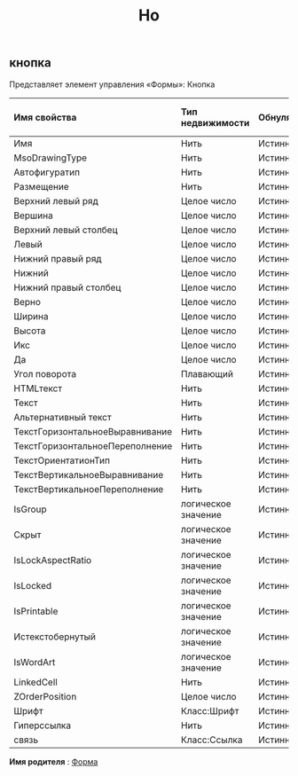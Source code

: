 ﻿---
title: Но
second_title: Aspose.Cells Cloud Documen
type: docs
url: /ru/specification/model/button/
description: "Aspose.Cells Спецификация облачной модели: Кнопка. Легко обрабатывайте Excel и другие документы электронных таблиц с помощью таких функций, как открытие, создание, редактирование, разделение, слияние, сравнение и преобразование."
kwords: Excel, Office, электронная таблица, Cloud REST API, кнопка
weight: 50
---
## **кнопка**

 Представляет элемент управления «Формы»: Кнопка

| Имя свойства| Тип недвижимости| Обнуляемый| Только чтение| Значение по умолчанию| Описание|
|:- |:- |:- |:- |:- |:- |
| Имя| Нить| Истинный| ЛОЖЬ|||
| MsoDrawingType| Нить| Истинный| ЛОЖЬ|||
| Автофигуратип| Нить| Истинный| ЛОЖЬ|||
| Размещение| Нить| Истинный| ЛОЖЬ|||
| Верхний левый ряд| Целое число| Истинный| ЛОЖЬ|||
| Вершина| Целое число| Истинный| ЛОЖЬ|||
| Верхний левый столбец| Целое число| Истинный| ЛОЖЬ|||
| Левый| Целое число| Истинный| ЛОЖЬ|||
| Нижний правый ряд| Целое число| Истинный| ЛОЖЬ|||
| Нижний| Целое число| Истинный| ЛОЖЬ|||
| Нижний правый столбец| Целое число| Истинный| ЛОЖЬ|||
| Верно| Целое число| Истинный| ЛОЖЬ|||
| Ширина| Целое число| Истинный| ЛОЖЬ|||
| Высота| Целое число| Истинный| ЛОЖЬ|||
| Икс| Целое число| Истинный| ЛОЖЬ|||
| Да| Целое число| Истинный| ЛОЖЬ|||
| Угол поворота| Плавающий| Истинный| ЛОЖЬ|||
|HTMLтекст| Нить| Истинный| ЛОЖЬ|||
| Текст| Нить| Истинный| ЛОЖЬ|||
| Альтернативный текст| Нить| Истинный| ЛОЖЬ|||
| ТекстГоризонтальноеВыравнивание| Нить| Истинный| ЛОЖЬ|||
| ТекстГоризонтальноеПереполнение| Нить| Истинный| ЛОЖЬ|||
| ТекстОриентатионТип| Нить| Истинный| ЛОЖЬ|||
| ТекстВертикальноеВыравнивание| Нить| Истинный| ЛОЖЬ|||
| ТекстВертикальноеПереполнение| Нить| Истинный| ЛОЖЬ|||
| IsGroup| логическое значение| Истинный| ЛОЖЬ|||
| Скрыт| логическое значение| Истинный| ЛОЖЬ|||
| IsLockAspectRatio| логическое значение| Истинный| ЛОЖЬ|||
| IsLocked| логическое значение| Истинный| ЛОЖЬ|||
| IsPrintable| логическое значение| Истинный| ЛОЖЬ|||
| Истекстобернутый| логическое значение| Истинный| ЛОЖЬ|||
| IsWordArt| логическое значение| Истинный| ЛОЖЬ|||
| LinkedCell| Нить| Истинный| ЛОЖЬ|||
| ZOrderPosition| Целое число| Истинный| ЛОЖЬ|||
| Шрифт| Класс:Шрифт| Истинный| ЛОЖЬ|||
| Гиперссылка| Нить| Истинный| ЛОЖЬ|||
| связь| Класс:Ссылка| Истинный| ЛОЖЬ|||

**Имя родителя** : [Форма](/specification/model/shape)

